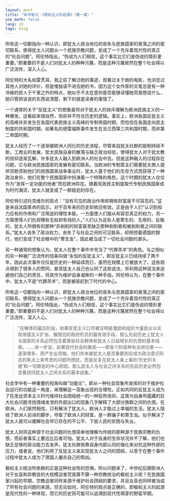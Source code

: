 ```yaml
---
layout: post
title: "读书笔记：《极权主义的起源》（第一章）"
use_math: false
lang: zh
tags: blog
---
```


所有这一切都指向一种认识，即犹太人政治地位的丧失与民族国家的衰落之间的密切联系，使得犹太人问题从一个民族宗教问题，变成了一个充斥着现代性的真正的“社会问题”。阿伦特指出，“伪说为人们相信，这个事实比它们是伪说的情形更重要。”即重要的不是人们对犹太人的种种污蔑，而是这种污蔑居然在整个社会得以广泛流传，深入人心。

<!-- more -->

阿伦特的大名如雷贯耳，我之前了解过她的事迹，观看过关于她的电影，也浏览过其他人对她的评价，但是惟独读不进去她的书，因为这个女作家的文笔总是有一种冷峻的拒人于千里之外的特点，她似乎不太在意你是否能够读懂她究竟想说什么，她只管把该说的东西说清楚，剩下的就是读者的事情了。

一个通常的关于“反犹主义”的想象是将对于犹太人的排斥理解为欧洲民族主义的一种爆发。这看起来很自然，但却并不符合历史的逻辑。事实上，欧洲各国反犹主义的高峰并非发生在各国代表民族主义高峰的专制帝国时期，而恰恰在各国走向民主制度的共和国时期，如著名的德雷福斯事件发生在法兰西第三共和国时期，而非第二帝国时期。

犹太人经历了一个逐渐被欧洲人同化的历史进程，尽管来自犹太社群的抵制持续不断。工商业的发展，犹太民族自身的散落与缺乏政治经验，使得犹太人对于犹太教的信仰逐渐瓦解，许多犹太人融入到欧洲人的社会中去。但是这种融入的过程存在问题，它与欧洲民族国家的发展有密切联系。当欧洲的专制君主们需要犹太商人提供贷款资助他们的民族国家战争事业时，犹太人基于他们的生存方式而获得了一种政治身份，他们在整个民族国家中扮演着一个特殊的角色，这个时期的犹太人仅仅作为“发挥一定功能的他者”而在欧洲存在。随着宪政民主制度取代专制民族国家成为时代潮流，犹太人就变成了一群尴尬的存在。

阿伦特引述托克维尔的观点：“没有可见的政治作用却拥有财富是不可容忍的。”这是来自法国革命的启示，对于百年来的历史却依旧有效。正是由于人们“认识到权力应有的作用和广泛用途的理性本能，一方面使人们服从和容忍真正的权力，另一方面使得人们仇视哪些无权却有钱的人。”人们认为这些人是寄生的、无用的、反叛的，犹太人所拥有的那种“非剥削的财富甚至缺乏那种剥削者和被剥削者之间的联系。”犹太人丧失了政治权力，丧失了与社会之间的可见联系，却把控着德国的银行，他们变成了社会眼中的“寄生虫”，因此被当成了一切社会问题的源头。

另一种通常的想象认为，犹太人在整个事件中充当了“代罪羔羊”的角色。与之相似的另一种被广泛流传的信条叫做“永恒的反犹主义”，即反犹主义已经持续了两千年，因此此次事件仅仅是历史的一种延续而已，虽然在规模上它被放大了。这些观点得到了很多人的赞同，甚至犹太人自己也认同了这些说法，并利用这种说法来逃避他们自己的责任，将其作为维护自身凝聚的一种手段。阿伦特认为，在整个事件中，犹太人不是“代罪羔羊”，而是被驱赶到了时代的中心。

所有这一切都指向一种认识，即犹太人政治地位的丧失与民族国家的衰落之间的密切联系，使得犹太人问题从一个民族宗教问题，变成了一个充斥着现代性的真正的“社会问题”。阿伦特指出，“伪说为人们相信，这个事实比它们是伪说的情形更重要。”即重要的不是人们对犹太人的种种污蔑，而是这种污蔑居然在整个社会得以广泛流传，深入人心。

> “在解体的最后阶段，如果反犹主义口号被证明是激励和组织大量民众以实现帝国主义扩张、摧毁旧的政府形式的最有效手段，那么先前历史上犹太人与国家的关系必然包含着某些社会群体和犹太人日益增长的仇恨的基本线索。……进一步说，如果现代社会的暴民——即各个阶级种失去地位者——逐渐增多，而产生出领袖，他们并未被犹太人是否重要到应成为政治意识形态的焦点上来考虑的问题所困扰，而是反复在犹太人身上看到‘历史的关键’和一切罪恶的中心原因，那么犹太人与社会之间关系的先前历史必然包含暴民同犹太人之间关系的基本迹象。”


社会学中有一种重要的视角叫做“功能论”，即从一种社会现象所发挥的对于维护社会运行的功能这一角度，来理解这一现象出现的合理性。正如共同的反犹主义成为了在发达资本主义时代维持社会团结统一的一种狂热信仰，这类为自身所蕴藏的巨大社会问题寻找情绪发泄的外部出口的现象几乎解释了大部分族群之间的仇恨。在欧洲，人们居然相信，只有解决了犹太人，欧洲人才能过上幸福的生活。犹太人阻挠了欧洲人前进的脚步，夺取了欧洲人的财富，是一群骗子和寄生虫。似乎解决了犹太人就可以缓解社会早已存在的不公平、下层人民的贫困与失业。

犹太人则将这种源于社会问题的仇恨简单地理解为传统的那种源于民族宗教的仇恨，而前者事实上要远比后者可怕。犹太人对于自身的生存状况并不了解，他们也缺乏足够的政治能力去发声。犹太社群依靠自身内部认同的强化来对抗这种外部的压力，或者说，他们利用了反犹主义来实现犹太人之间的团结，以至于在整个事件过程中犹太人成为了德国人屠杀自己的帮凶。

极权主义统治所依赖的正是这种社会性的恐惧。所以问题来了，中世纪后期欧洲人对于女巫和异教徒的大规模迫害究竟算不算一种宗教统治的极权主义呢？在民族国家兴起的早期，宗教迫害同样来源于维护社会团结的要求，并且女巫也同样被当成了所有社会问题的来源。但无论如何，阿伦特的观点是正确的，即极权主义的起源是现代性的一种体现，而它的历史则可能可以追溯到现代性萌芽的野蛮早期。
